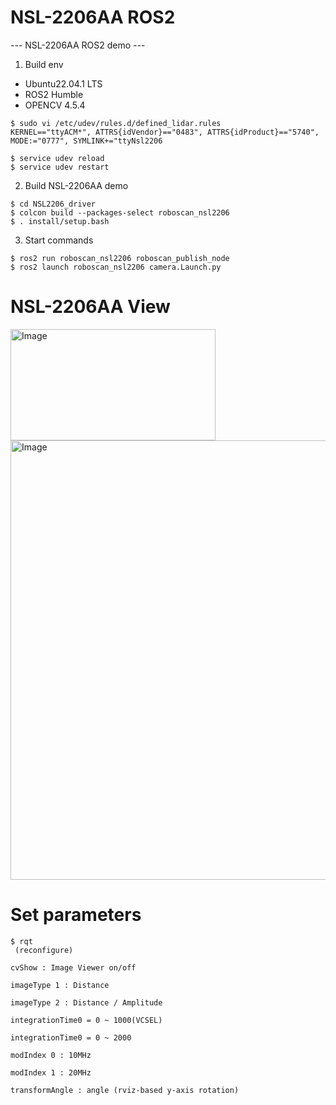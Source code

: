 # NSL-2206AA ROS2
--- NSL-2206AA ROS2 demo ---

1. Build env
 - Ubuntu22.04.1 LTS
 - ROS2 Humble
 - OPENCV 4.5.4

 ```
$ sudo vi /etc/udev/rules.d/defined_lidar.rules
KERNEL=="ttyACM*", ATTRS{idVendor}=="0483", ATTRS{idProduct}=="5740", MODE:="0777", SYMLINK+="ttyNsl2206

$ service udev reload
$ service udev restart
 ```

2. Build NSL-2206AA demo
```
$ cd NSL2206_driver
$ colcon build --packages-select roboscan_nsl2206
$ . install/setup.bash
```
 
3. Start commands
```
$ ros2 run roboscan_nsl2206 roboscan_publish_node
$ ros2 launch roboscan_nsl2206 camera.Launch.py

```

# NSL-2206AA View
<img width="328" height="178" alt="Image" src="https://github.com/user-attachments/assets/164554e8-cbea-4fa3-93c0-419a71e8fec5" />
<img width="868" height="703" alt="Image" src="https://github.com/user-attachments/assets/4e14e996-a96c-454e-97cf-cf37c407a299" />

# Set parameters
```
$ rqt
 (reconfigure)
```

```
cvShow : Image Viewer on/off

imageType 1 : Distance 

imageType 2 : Distance / Amplitude

integrationTime0 = 0 ~ 1000(VCSEL)

integrationTime0 = 0 ~ 2000

modIndex 0 : 10MHz

modIndex 1 : 20MHz

transformAngle : angle (rviz-based y-axis rotation)
```

 



 
 
 
